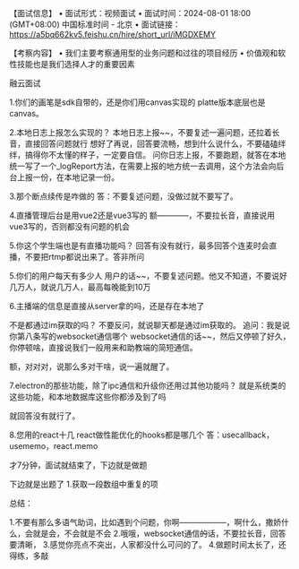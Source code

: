 【面试信息】
  • 面试形式：视频面试 
  • 面试时间：2024-08-01 18:00 (GMT+08:00) 中国标准时间 - 北京 
  • 面试链接： https://a5bq662kv5.feishu.cn/hire/short_url/iMGDXEMY 

【考察内容】 
  • 我们主要考察通用型的业务问题和过往的项目经历 
  • 价值观和软性技能也是我们选择人才的重要因素 



融云面试

1.你们的画笔是sdk自带的，还是你们用canvas实现的
 platte版本底层也是canvas。 

2.本地日志上报怎么实现的？
本地日志上报~~，不要复述一遍问题，还拉着长音，直接回答问题就行
想好了再说，回答要流畅，想到什么说什么，不要磕磕绊绊，搞得你不太懂的样子，一定要自信。
问你日志上报，不要跑题，就答在本地统一写了一个_logReport方法，在需要上报的地方统一去调用，这个方法会向后台上报一份，在本地记录一份。

 3.那个断点续传是咋做的
答：不要复述问题，没做过就不要写了。
  
4.直播管理后台是用vue2还是vue3写的
额————，不要拉长音，直接说用vue3写的，否则都没有问题的机会

5.你这个学生端也是有直播功能吗？
回答有没有就行，最多回答个连麦时会直播，不要把rtmp都说出来了。答非所问

 5.你们的用户每天有多少人
用户的话~~，不要复述问题。他又不知道，不要说好几万人，就说几万人，最高每晚能到10万


 6.主播端的信息是直接从server拿的吗，还是存在本地了

不是都通过im获取的吗？
不要反问，就说聊天都是通过im获取的。
追问：我是说你第八条写的websocket通信哪个
websocket通信的话~~，然后又停顿了好久，你停顿啥，直接说我们一般用来和助教端的简短通信。

额，对对对，说那么多对干啥，说一遍就醒了。

7.electron的那些功能，除了ipc通信和升级你还用过其他功能吗？
就是系统类的这些功能，和本地数据库这些你都涉及到了吗

就回答没有就行了。

8.您用的react十几
react做性能优化的hooks都是哪几个
答：usecallback，usememo，react.memo

才7分钟，面试就结束了，下边就是做题


下边就是出题了
1.获取一段数组中重复的项


  总结：

1.不要有那么多语气助词，比如遇到个问题，你啊——————，啊什么，撒娇什么，会就是会，不会就是不会
2.哦哦，websocket通信~~的~~话，不要拉长音，回答要清晰，
3.感觉你亮点不突出，人家都没什么可问的了。
4.做题时间太长了，还得练，多敲
